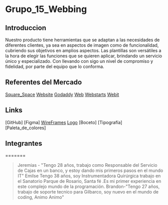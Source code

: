 # Grupo_15_Webbing

## Introduccion
Nuestro producto tiene herramientas que se adaptan a las necesidades de diferentes clientes, ya sea en aspectos de imagen como de funcionalidad, cubriendo sus objetivos en amplios aspectos. Las plantillas son versátiles a la hora de elegir las funciones que se quieren aplicar, brindando un servicio único y especializado. Con llevando con sigo un nivel de compromiso y fidelidad, por parte del equipo que lo conforma.

## Referentes del Mercado
[Square_Space](https://www.squarespace.com/)
[Website](https://www.website.com/)
[Godaddy](https://www.godaddy.com )
[Web](https://www.web.com/)
[Webstarts](https://www.webstarts.com/)
[Webit](https://www.webit.com/)

## Links
[GitHub]
[Figma]
[WireFrames](/WireFrames/)
[Logo](/Logo/Webbing.png)
[Boceto]
[Tipografía]
[Paleta_de_colores]

## Integrantes
=======
>Jeremias - "Tengo 28 años, trabajo como Responsable del Servicio de Cajas en un banco, y estoy dando mis primeros pasos en el mundo IT"
>Emilse  Tengo 38 años, soy Instrumentadora Quirúrgica trabajo en el Sanatorio Parque de Rosario, Santa fé .Es mi primer experiencia en este complejo mundo de la programación.
>Brandon-"Tengo 27 años, trabajo de soporte tecnico para Gilbarco, soy nuevo en el mundo de coding, Animo Animo"

